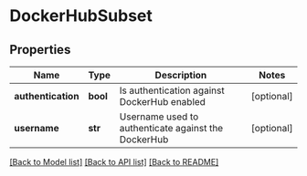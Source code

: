 # DockerHubSubset

## Properties
Name | Type | Description | Notes
------------ | ------------- | ------------- | -------------
**authentication** | **bool** | Is authentication against DockerHub enabled | [optional] 
**username** | **str** | Username used to authenticate against the DockerHub | [optional] 

[[Back to Model list]](../README.md#documentation-for-models) [[Back to API list]](../README.md#documentation-for-api-endpoints) [[Back to README]](../README.md)


